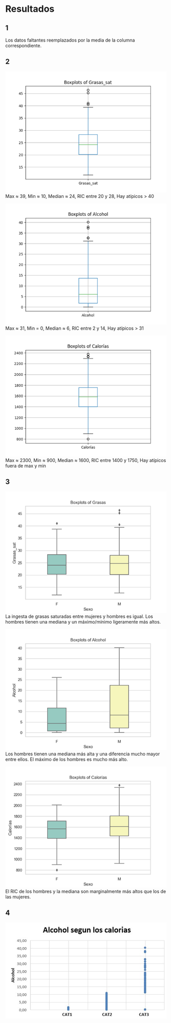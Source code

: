 # Resultados
## 1
Los datos faltantes reemplazados por la media de la columna correspondiente.
## 2
![grasas plot](.\Plots\grasas_bxpl.png)
Max ≈ 39, Min ≈ 10, Median ≈ 24, RIC entre 20 y 28, Hay atípicos > 40

![alcohol plot](.\Plots\alcohol_bxpl.png)
Max ≈ 31, Min = 0, Median ≈ 6, RIC entre 2 y 14, Hay atípicos > 31

![calorias plot](.\Plots\calorias_bxpl.png)
Max ≈ 2300, Min ≈ 900, Median ≈ 1600, RIC entre 1400 y 1750, Hay atípicos fuera de max y min

## 3
![grasas plot](.\Plots\grasas_bxpl_sbs.png)
La ingesta de grasas saturadas entre mujeres y hombres es igual. Los hombres tienen una mediana y un máximo/mínimo ligeramente más altos.

![alcohol plot](.\Plots\alcohol_bxpl_sbs.png)
Los hombres tienen una mediana más alta y una diferencia mucho mayor entre ellos. El máximo de los hombres es mucho más alto.

![calorias plot](.\Plots\calorias_bxpl_sbs.png)
El RIC de los hombres y la mediana son marginalmente más altos que los de las mujeres.

## 4
![Alcoho segun calorias](.\Plots\Alcoho_segun_calorias.jpg)
